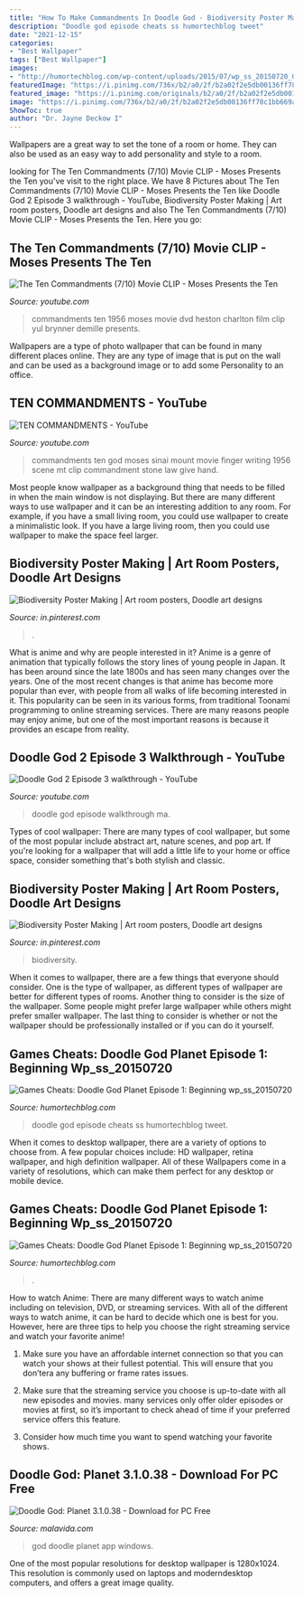 ```yaml
---
title: "How To Make Commandments In Doodle God - Biodiversity Poster Making"
description: "Doodle god episode cheats ss humortechblog tweet"
date: "2021-12-15"
categories:
- "Best Wallpaper"
tags: ["Best Wallpaper"]
images:
- "http://humortechblog.com/wp-content/uploads/2015/07/wp_ss_20150720_0029.png"
featuredImage: "https://i.pinimg.com/736x/b2/a0/2f/b2a02f2e5db00136ff78c1bb669a77cf.jpg"
featured_image: "https://i.pinimg.com/originals/b2/a0/2f/b2a02f2e5db00136ff78c1bb669a77cf.jpg"
image: "https://i.pinimg.com/736x/b2/a0/2f/b2a02f2e5db00136ff78c1bb669a77cf.jpg"
ShowToc: true
author: "Dr. Jayne Deckow I"
---
```



Wallpapers are a great way to set the tone of a room or home. They can also be used as an easy way to add personality and style to a room.

	

		
looking for The Ten Commandments (7/10) Movie CLIP - Moses Presents the Ten you've visit to the right place. We have 8 Pictures about The Ten Commandments (7/10) Movie CLIP - Moses Presents the Ten like Doodle God 2 Episode 3 walkthrough - YouTube, Biodiversity Poster Making | Art room posters, Doodle art designs and also The Ten Commandments (7/10) Movie CLIP - Moses Presents the Ten. Here you go:
		
    
## The Ten Commandments (7/10) Movie CLIP - Moses Presents The Ten

<img loading=lazy src="https://i.ytimg.com/vi/Id6oS3L-D9A/maxresdefault.jpg" onerror="this.onerror=null;this.src='https://tse1.mm.bing.net/th?id=OIP.tav1YRYBVJH1wdoTJQAtcQHaEK&amp;pid=15.1';" alt="The Ten Commandments (7/10) Movie CLIP - Moses Presents the Ten">

_Source: youtube.com_

>commandments ten 1956 moses movie dvd heston charlton film clip yul brynner demille presents. 

	



Wallpapers are a type of photo wallpaper that can be found in many different places online. They are any type of image that is put on the wall and can be used as a background image or to add some Personality to an office.

    
## TEN COMMANDMENTS - YouTube

<img loading=lazy src="http://i.ytimg.com/vi/CoFSpoAbXLc/hqdefault.jpg" onerror="this.onerror=null;this.src='https://tse3.mm.bing.net/th?id=OIP.u0mFG9aB9qfsHxHV7N2nogHaFj&amp;pid=15.1';" alt="TEN COMMANDMENTS - YouTube">

_Source: youtube.com_

>commandments ten god moses sinai mount movie finger writing 1956 scene mt clip commandment stone law give hand. 

	

Most people know wallpaper as a background thing that needs to be filled in when the main window is not displaying. But there are many different ways to use wallpaper and it can be an interesting addition to any room. For example, if you have a small living room, you could use wallpaper to create a minimalistic look. If you have a large living room, then you could use wallpaper to make the space feel larger.

    
## Biodiversity Poster Making | Art Room Posters, Doodle Art Designs

<img loading=lazy src="https://i.pinimg.com/736x/b2/a0/2f/b2a02f2e5db00136ff78c1bb669a77cf.jpg" onerror="this.onerror=null;this.src='https://tse3.mm.bing.net/th?id=OIP.Y6Gbshq9yNNkssjjwMwp3AHaLJ&amp;pid=15.1';" alt="Biodiversity Poster Making | Art room posters, Doodle art designs">

_Source: in.pinterest.com_

>. 

	

What is anime and why are people interested in it?
Anime is a genre of animation that typically follows the story lines of young people in Japan. It has been around since the late 1800s and has seen many changes over the years. One of the most recent changes is that anime has become more popular than ever, with people from all walks of life becoming interested in it. This popularity can be seen in its various forms, from traditional Toonami programming to online streaming services. There are many reasons people may enjoy anime, but one of the most important reasons is because it provides an escape from reality.

    
## Doodle God 2 Episode 3 Walkthrough - YouTube

<img loading=lazy src="https://i.ytimg.com/vi/u0Xz0rPe-mA/hqdefault.jpg" onerror="this.onerror=null;this.src='https://tse1.mm.bing.net/th?id=OIP.h_Nscx1h7wIFRFkAX9P0mgHaFj&amp;pid=15.1';" alt="Doodle God 2 Episode 3 walkthrough - YouTube">

_Source: youtube.com_

>doodle god episode walkthrough ma. 

	

Types of cool wallpaper:
There are many types of cool wallpaper, but some of the most popular include abstract art, nature scenes, and pop art. If you're looking for a wallpaper that will add a little life to your home or office space, consider something that's both stylish and classic.

    
## Biodiversity Poster Making | Art Room Posters, Doodle Art Designs

<img loading=lazy src="https://i.pinimg.com/originals/b2/a0/2f/b2a02f2e5db00136ff78c1bb669a77cf.jpg" onerror="this.onerror=null;this.src='https://tse1.mm.bing.net/th?id=OIP.osM20cSdf35FGkz-2xJNDQHaLK&amp;pid=15.1';" alt="Biodiversity Poster Making | Art room posters, Doodle art designs">

_Source: in.pinterest.com_

>biodiversity. 

	

When it comes to wallpaper, there are a few things that everyone should consider. One is the type of wallpaper, as different types of wallpaper are better for different types of rooms. Another thing to consider is the size of the wallpaper. Some people might prefer large wallpaper while others might prefer smaller wallpaper. The last thing to consider is whether or not the wallpaper should be professionally installed or if you can do it yourself.

    
## Games Cheats: Doodle God Planet Episode 1: Beginning Wp_ss_20150720

<img loading=lazy src="http://humortechblog.com/wp-content/uploads/2015/07/wp_ss_20150720_0029.png" onerror="this.onerror=null;this.src='https://tse1.mm.bing.net/th?id=OIP.D5oDQpQzAMpIjQDoRXxdugHaMW&amp;pid=15.1';" alt="Games Cheats: Doodle God Planet Episode 1: Beginning wp_ss_20150720">

_Source: humortechblog.com_

>doodle god episode cheats ss humortechblog tweet. 

	

When it comes to desktop wallpaper, there are a variety of options to choose from. A few popular choices include: HD wallpaper, retina wallpaper, and high definition wallpaper. All of these Wallpapers come in a variety of resolutions, which can make them perfect for any desktop or mobile device. 

    
## Games Cheats: Doodle God Planet Episode 1: Beginning Wp_ss_20150720

<img loading=lazy src="https://i0.wp.com/humortechblog.com/wp-content/uploads/2015/07/wp_ss_20150720_0006.png?ssl=1" onerror="this.onerror=null;this.src='https://tse1.mm.bing.net/th?id=OIP.rAAj7G837mSFokASAop_FAHaMW&amp;pid=15.1';" alt="Games Cheats: Doodle God Planet Episode 1: Beginning wp_ss_20150720">

_Source: humortechblog.com_

>. 

	

How to watch Anime: There are many different ways to watch anime including on television, DVD, or streaming services.
With all of the different ways to watch anime, it can be hard to decide which one is best for you. However, here are three tips to help you choose the right streaming service and watch your favorite anime!
1. Make sure you have an affordable internet connection so that you can watch your shows at their fullest potential. This will ensure that you don’tera any buffering or frame rates issues.

2. Make sure that the streaming service you choose is up-to-date with all new episodes and movies. many services only offer older episodes or movies at first, so it’s important to check ahead of time if your preferred service offers this feature.

3. Consider how much time you want to spend watching your favorite shows.

    
## Doodle God: Planet 3.1.0.38 - Download For PC Free

<img loading=lazy src="https://imag.malavida.com/mvimgbig/download-fs/doodle-god-planet-14547-2.jpg" onerror="this.onerror=null;this.src='https://tse3.mm.bing.net/th?id=OIP.dMX09SZrF_7zkeogQDmnMQHaEJ&amp;pid=15.1';" alt="Doodle God: Planet 3.1.0.38 - Download for PC Free">

_Source: malavida.com_

>god doodle planet app windows. 

	

One of the most popular resolutions for desktop wallpaper is 1280x1024. This resolution is commonly used on laptops and moderndesktop computers, and offers a great image quality.

